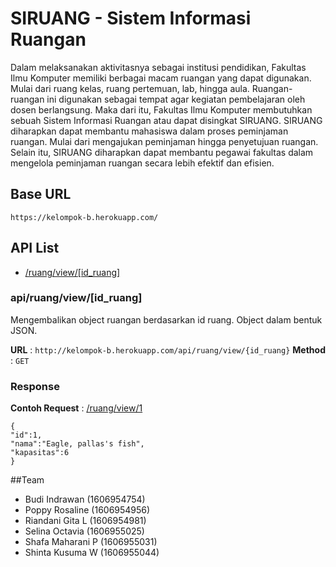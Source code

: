# SIRUANG - Sistem Informasi Ruangan

Dalam melaksanakan aktivitasnya sebagai institusi pendidikan, Fakultas Ilmu
Komputer memiliki berbagai macam ruangan yang dapat digunakan. Mulai dari ruang kelas, ruang pertemuan, lab, hingga aula. Ruangan-ruangan ini digunakan sebagai tempat agar kegiatan pembelajaran oleh dosen berlangsung. Maka dari itu, Fakultas Ilmu Komputer membutuhkan sebuah Sistem Informasi Ruangan atau dapat disingkat SIRUANG. SIRUANG diharapkan dapat membantu mahasiswa dalam proses peminjaman ruangan. Mulai dari mengajukan peminjaman hingga penyetujuan ruangan. Selain itu, SIRUANG diharapkan dapat membantu pegawai fakultas dalam mengelola peminjaman ruangan secara lebih efektif dan efisien.

## Base URL

```
https://kelompok-b.herokuapp.com/
```

## API List


- [/ruang/view/[id_ruang]](#ruang-view-id_ruang)


### api/ruang/view/[id_ruang]

Mengembalikan object ruangan berdasarkan id ruang. Object dalam bentuk JSON.

**URL** : `http://kelompok-b.herokuapp.com/api/ruang/view/{id_ruang}`
**Method** : `GET`


### Response

**Contoh Request** : [/ruang/view/1](http://kelompok-b.herokuapp.com/api/ruang/view/1)

```
{
"id":1,
"nama":"Eagle, pallas's fish",
"kapasitas":6
}
```

##Team

* Budi Indrawan (1606954754)
* Poppy Rosaline (1606954956)
* Riandani Gita L (1606954981)
* Selina Octavia (1606955025)
* Shafa Maharani P (1606955031)
* Shinta Kusuma W (1606955044)

